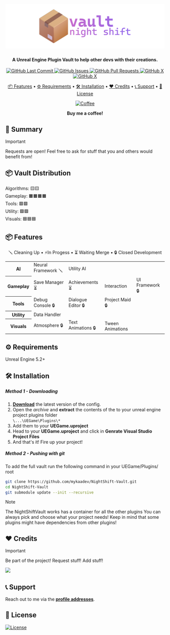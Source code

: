 <h1 align="center">
  <br>
  <a href="https://github.com/mykaadev/NightShift-Vault"><img src="https://github.com/mykaadev/NightShift-Vault/blob/617ef40797515877d05d9b058ed9627609adc041/Resources/Banner.png" alt="VaultLogo"></a>
</h1>

<h4 align="center">A Unreal Engine Plugin Vault to help other devs with their creations.</h4>

<div align="center">
    <a href="https://github.com/mykaadev/NightShift-Vault/commits/main">
    <img src="https://img.shields.io/github/last-commit/mykaadev/NightShift-Vault?style=plastic&logo=github&logoColor=white" alt="GitHub Last Commit">
    <a href="https://github.com/mykaadev/NightShift-Vault/issues">
    <img src="https://img.shields.io/github/issues-raw/mykaadev/NightShift-Vault?style=plastic&logo=github&logoColor=white" alt="GitHub Issues">
    <a href="https://github.com/mykaadev/NightShift-Vault/pulls">
    <img src="https://img.shields.io/github/issues-pr-raw/mykaadev/NightShift-Vault?style=plastic&logo=github&logoColor=white" alt="GitHub Pull Requests">
    <a href="https://github.com/mykaadev/NightShift-Vault">
    <img src="https://img.shields.io/github/stars/mykaadev/NightShift-Vault?style=plastic&logo=github" alt="GitHub X">
 <a href="https://twitter.com/mykaadev/">
    <img src="https://img.shields.io/twitter/follow/mykaadev?style=plastic&logo=x" alt="GitHub X">
      
<p style="display = "none">
  <a href="#-features">📦 Features</a> •
  <a href="#-requirements">⚙️ Requirements</a> •
  <a href="#-installation">🛠️ Installation</a> •
  <a href="#-credits">❤️ Credits</a> •
  <a href="#-support">📞 Support</a> •
  <a href="#-license">📃 License</a>
</p>
<a href="https://buymeacoffee.com/mykaadev"><img src="https://www.svgrepo.com/show/476855/coffee-to-go.svg" alt="Coffee" width=50px"></a>
<p><b>Buy me a coffee!</b></p>
</div>

## 👀 Summary
> [!IMPORTANT]  
> Requests are open! Feel free to ask for stuff that you and others would benefit from!

## 📦 Vault Distribution
<div align="left">
Algorithms: 🟨🟨<br> 
Gameplay: 🟧🟧🟧🟧<br>
Tools: 🟩🟩<br>
Utility: 🟪🟪 <br>
Visuals: 🟦🟦🟦
</div>


## 📦 Features
<div align="center">
  <p>🪛 Cleaning Up • ⚡In Progess • ⏳ Waiting Merge • 🔒 Closed Development</p>
</div>
<table>
  <tr>
    <th>AI</th>
    <td>Neural Framework 🪛</td>
    <td>Utility AI</td>
  </tr>
  <tr>
    <th>Gameplay</th>
    <td>Save Manager ⏳</td>
    <td>Achievements ⏳</td>
    <td>Interaction</td>
    <td>UI Framework 🔒</td>
  </tr>
  <tr>
    <th>Tools</th>
    <td>Debug Console 🔒</td>
    <td>Dialogue Editor 🔒</td>
    <td>Project Maid 🔒</td>
  </tr>
  </tr>
    <tr>
    <th>Utility</th>
    <td>Data Handler</td>
  </tr>
  <tr>
    <th>Visuals</th>
    <td>Atmosphere 🔒</td>
    <td>Text Animations 🔒</td>
    <td>Tween Animations</td>
</table>

## ⚙️ Requirements
Unreal Engine 5.2+

## 🛠️ Installation
##### Method 1 - Downloading

1. **[Download](https://github.com/mykaadev/NightShift-Vault)** the latest version of the config.
2.  Open the _archive_ and **extract** the contents of the to your unreal engine project plugins folder <br>
`\...\UEGame\Plugins\*`
3. Add them to your **UEGame.uproject**
4. Head to your **UEGame.uproject** and click in **Genrate Visual Studio Project Files**
5. And that's it! Fire up your project!

##### Method 2 - Pushing with git

To add the full vault run the following command in your UEGame/Plugins/ root
``` sh
git clone https://github.com/mykaadev/NightShift-Vault.git
cd NightShift-Vault
git submodule update --init --recursive
```

> [!NOTE]  
> The NightShiftVault works has a container for all the other plugins
> You can always pick and choose what your project needs! Keep in mind that some plugins might have dependencies from other plugins!


## ❤️ Credits
> [!IMPORTANT]  
> Be part of the project! Request stuff! Add stuff!

<a href="https://github.com/mykaadev/NightShift-Vault/graphs/contributors"><img src="https://contrib.rocks/image?repo=mykaadev/NightShift-Vault"/></a>

## 📞 Support
Reach out to me via the **[profile addresses](https://github.com/mykaadev)**.

## 📃 License
[![License](https://img.shields.io/badge/license-MIT-green)](https://www.tldrlegal.com/license/mit-license)
